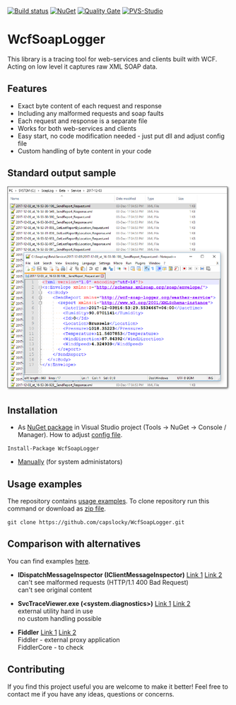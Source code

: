 [![Build status](https://ci.appveyor.com/api/projects/status/0bemisvvtdtbih97/branch/master?svg=true)](https://ci.appveyor.com/project/capslocky/wcfsoaplogger/branch/master)
[![NuGet](https://img.shields.io/nuget/v/WcfSoapLogger.svg?colorB=0f81c1)](https://www.nuget.org/packages/WcfSoapLogger/)
[![Quality Gate](https://sonarcloud.io/api/badges/gate?key=WcfSoapLogger)](https://sonarcloud.io/dashboard?id=WcfSoapLogger)
[![PVS-Studio](https://img.shields.io/badge/pvs--studio-free-brightgreen.svg)](https://www.viva64.com/en/b/0457/)

# WcfSoapLogger #
This library is a tracing tool for web-services and clients built with WCF.
Acting on low level it captures raw XML SOAP data.


## Features ##
* Exact byte content of each request and response
* Including any malformed requests and soap faults
* Each request and response is a separate file
* Works for both web-services and clients
* Easy start, no code modification needed - just put dll and adjust config file
* Custom handling of byte content in your code


## Standard output sample ##
![ExampleBeta](/docs/images/main_screenshot.png?raw=true)


## Installation ##
* As [NuGet package](https://www.nuget.org/packages/WcfSoapLogger/) in Visual Studio project (Tools -> NuGet -> Console / Manager). How to adjust [config file](/docs/ConfigFile.md).
```
Install-Package WcfSoapLogger
```
* [Manually](/docs/ManualInstallation.md) (for system administators)


## Usage examples ##
The repository contains [usage examples](/src/UsageExamples).
To clone repository run this command or download as [zip file](https://github.com/capslocky/WcfSoapLogger/archive/master.zip).
```
git clone https://github.com/capslocky/WcfSoapLogger.git
```


## Comparison with alternatives ##
You can find examples [here](/src/AlternativesExamples).

* **IDispatchMessageInspector (IClientMessageInspector)**
[Link 1](https://docs.microsoft.com/en-us/dotnet/framework/wcf/samples/message-inspectors)
[Link 2](https://blogs.msdn.microsoft.com/endpoint/2011/04/23/wcf-extensibility-message-inspectors/)  
can't see malformed requests (HTTP/1.1 400 Bad Request)  
can't see original content


* **SvcTraceViewer.exe (<system.diagnostics>)**
[Link 1](https://docs.microsoft.com/en-us/dotnet/framework/wcf/diagnostics/configuring-message-logging)
[Link 2](https://docs.microsoft.com/en-us/dotnet/framework/wcf/service-trace-viewer-tool-svctraceviewer-exe)  
external utility hard in use  
no custom handling possible


* **Fiddler**
[Link 1](https://www.telerik.com/fiddler)
[Link 2](https://www.telerik.com/fiddler/fiddlercore)  
Fiddler - external proxy application  
FiddlerCore - to check


## Contributing ##
If you find this project useful you are welcome to make it better! Feel free to contact me if you have any ideas, questions or concerns.